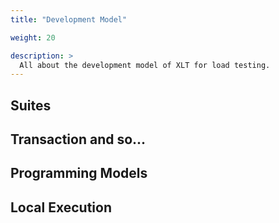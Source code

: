 ```yaml
---
title: "Development Model"

weight: 20

description: >
  All about the development model of XLT for load testing.
---
```


## Suites

## Transaction and so...

## Programming Models

## Local Execution


